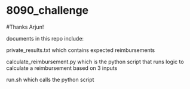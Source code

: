 # 8090_challenge
#Thanks Arjun! 

documents in this repo include:

private_results.txt which contains expected reimbursements 

calculate_reimbursement.py which is the python script that runs logic to calculate a reimbursement based on 3 inputs

run.sh which calls the python script
